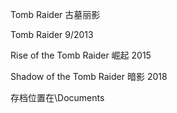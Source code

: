 Tomb Raider 古墓丽影

Tomb Raider 9/2013 

Rise of the Tomb Raider 崛起 2015

Shadow of the Tomb Raider 暗影 2018 


存档位置在\Documents
